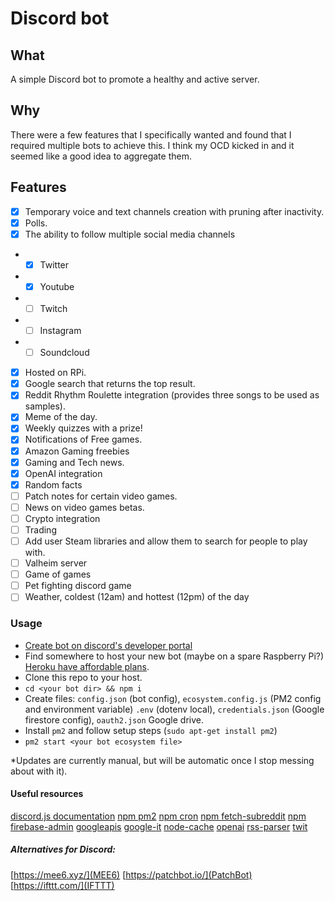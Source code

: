 # Discord bot

## What

A simple Discord bot to promote a healthy and active server.

## Why

There were a few features that I specifically wanted and found that I required multiple bots to achieve this.
I think my OCD kicked in and it seemed like a good idea to aggregate them.

## Features

- [X] Temporary voice and text channels creation with pruning after inactivity.
- [X] Polls.
- [X] The ability to follow multiple social media channels
- - [X] Twitter
- - [X] Youtube
- - [ ] Twitch
- - [ ] Instagram
- - [ ] Soundcloud
- [X] Hosted on RPi.
- [X] Google search that returns the top result.
- [X] Reddit Rhythm Roulette integration (provides three songs to be used as samples).
- [X] Meme of the day.
- [X] Weekly quizzes with a prize!
- [X] Notifications of Free games.
- [X] Amazon Gaming freebies
- [X] Gaming and Tech news.
- [X] OpenAI integration
- [X] Random facts
- [ ] Patch notes for certain video games.
- [ ] News on video games betas.
- [ ] Crypto integration
- [ ] Trading
- [ ] Add user Steam libraries and allow them to search for people to play with.
- [ ] Valheim server
- [ ] Game of games
- [ ] Pet fighting discord game
- [ ] Weather, coldest (12am) and hottest (12pm) of the day

### Usage

- [Create bot on discord's developer portal](https://discord.com/developers/applications)
- Find somewhere to host your new bot (maybe on a spare Raspberry Pi?) [Heroku have affordable plans](https://www.heroku.com).
- Clone this repo to your host.
- `cd <your bot dir> && npm i`
- Create files: `config.json` (bot config), `ecosystem.config.js` (PM2 config and environment variable) `.env` (dotenv local), `credentials.json` (Google firestore config), `oauth2.json` Google drive.
- Install `pm2` and follow setup steps (`sudo apt-get install pm2`)
- `pm2 start <your bot ecosystem file>`

*Updates are currently manual, but will be automatic once I stop messing about with it).

#### Useful resources

[discord.js documentation](https://discord.js.org/#/docs/main/stable/general/welcome)
[npm pm2](https://www.npmjs.com/package/pm2)
[npm cron](https://www.npmjs.com/package/cron)
[npm fetch-subreddit](https://www.npmjs.com/package/fetch-subreddit)
[npm firebase-admin](https://www.npmjs.com/package/firebase-admin)
[googleapis](https://www.npmjs.com/package/googleapis)
[google-it](https://www.npmjs.com/package/google-it)
[node-cache](https://www.npmjs.com/package/node-cache)
[openai](https://www.npmjs.com/package/openai)
[rss-parser](https://www.npmjs.com/package/rss-parser)
[twit](https://www.npmjs.com/package/twit)

##### Alternatives for Discord:

[https://mee6.xyz/](MEE6)
[https://patchbot.io/](PatchBot)
[https://ifttt.com/](IFTTT)

